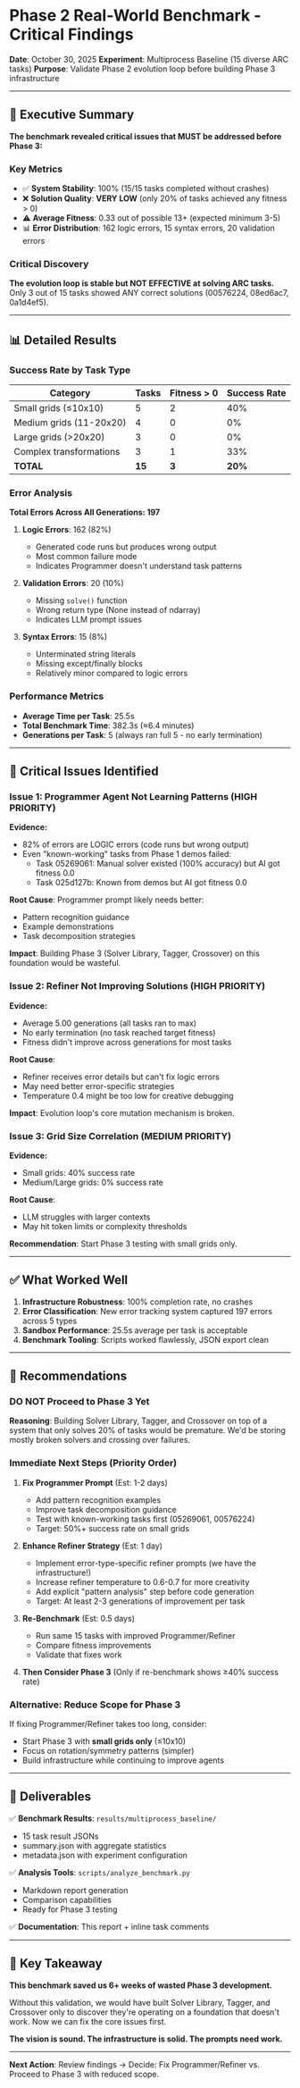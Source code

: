 # Phase 2 Real-World Benchmark - Critical Findings

**Date**: October 30, 2025
**Experiment**: Multiprocess Baseline (15 diverse ARC tasks)
**Purpose**: Validate Phase 2 evolution loop before building Phase 3 infrastructure

---

## 🎯 Executive Summary

**The benchmark revealed critical issues that MUST be addressed before Phase 3:**

### Key Metrics
- ✅ **System Stability**: 100% (15/15 tasks completed without crashes)
- ❌ **Solution Quality**: **VERY LOW** (only 20% of tasks achieved any fitness > 0)
- ⚠️ **Average Fitness**: 0.33 out of possible 13+ (expected minimum 3-5)
- 📊 **Error Distribution**: 162 logic errors, 15 syntax errors, 20 validation errors

### Critical Discovery
**The evolution loop is stable but NOT EFFECTIVE at solving ARC tasks.**
Only 3 out of 15 tasks showed ANY correct solutions (00576224, 08ed6ac7, 0a1d4ef5).

---

## 📊 Detailed Results

### Success Rate by Task Type

| Category | Tasks | Fitness > 0 | Success Rate |
|----------|-------|-------------|--------------|
| Small grids (≤10x10) | 5 | 2 | 40% |
| Medium grids (11-20x20) | 4 | 0 | 0% |
| Large grids (>20x20) | 3 | 0 | 0% |
| Complex transformations | 3 | 1 | 33% |
| **TOTAL** | **15** | **3** | **20%** |

### Error Analysis

**Total Errors Across All Generations: 197**

1. **Logic Errors**: 162 (82%)
   - Generated code runs but produces wrong output
   - Most common failure mode
   - Indicates Programmer doesn't understand task patterns

2. **Validation Errors**: 20 (10%)
   - Missing `solve()` function
   - Wrong return type (None instead of ndarray)
   - Indicates LLM prompt issues

3. **Syntax Errors**: 15 (8%)
   - Unterminated string literals
   - Missing except/finally blocks
   - Relatively minor compared to logic errors

### Performance Metrics

- **Average Time per Task**: 25.5s
- **Total Benchmark Time**: 382.3s (≈6.4 minutes)
- **Generations per Task**: 5 (always ran full 5 - no early termination)

---

## 🚨 Critical Issues Identified

### Issue 1: Programmer Agent Not Learning Patterns (HIGH PRIORITY)

**Evidence:**
- 82% of errors are LOGIC errors (code runs but wrong output)
- Even "known-working" tasks from Phase 1 demos failed:
  - Task 05269061: Manual solver existed (100% accuracy) but AI got fitness 0.0
  - Task 025d127b: Known from demos but AI got fitness 0.0

**Root Cause**: Programmer prompt likely needs better:
- Pattern recognition guidance
- Example demonstrations
- Task decomposition strategies

**Impact**: Building Phase 3 (Solver Library, Tagger, Crossover) on this foundation would be wasteful.

### Issue 2: Refiner Not Improving Solutions (HIGH PRIORITY)

**Evidence:**
- Average 5.00 generations (all tasks ran to max)
- No early termination (no task reached target fitness)
- Fitness didn't improve across generations for most tasks

**Root Cause**:
- Refiner receives error details but can't fix logic errors
- May need better error-specific strategies
- Temperature 0.4 might be too low for creative debugging

**Impact**: Evolution loop's core mutation mechanism is broken.

### Issue 3: Grid Size Correlation (MEDIUM PRIORITY)

**Evidence:**
- Small grids: 40% success rate
- Medium/Large grids: 0% success rate

**Root Cause**:
- LLM struggles with larger contexts
- May hit token limits or complexity thresholds

**Recommendation**: Start Phase 3 testing with small grids only.

---

## ✅ What Worked Well

1. **Infrastructure Robustness**: 100% completion rate, no crashes
2. **Error Classification**: New error tracking system captured 197 errors across 5 types
3. **Sandbox Performance**: 25.5s average per task is acceptable
4. **Benchmark Tooling**: Scripts worked flawlessly, JSON export clean

---

## 🎯 Recommendations

### **DO NOT** Proceed to Phase 3 Yet

**Reasoning**: Building Solver Library, Tagger, and Crossover on top of a system that only solves 20% of tasks would be premature. We'd be storing mostly broken solvers and crossing over failures.

### Immediate Next Steps (Priority Order)

1. **Fix Programmer Prompt** (Est: 1-2 days)
   - Add pattern recognition examples
   - Improve task decomposition guidance
   - Test with known-working tasks first (05269061, 00576224)
   - Target: 50%+ success rate on small grids

2. **Enhance Refiner Strategy** (Est: 1 day)
   - Implement error-type-specific refiner prompts (we have the infrastructure!)
   - Increase refiner temperature to 0.6-0.7 for more creativity
   - Add explicit "pattern analysis" step before code generation
   - Target: At least 2-3 generations of improvement per task

3. **Re-Benchmark** (Est: 0.5 days)
   - Run same 15 tasks with improved Programmer/Refiner
   - Compare fitness improvements
   - Validate that fixes work

4. **Then Consider Phase 3** (Only if re-benchmark shows ≥40% success rate)

### Alternative: Reduce Scope for Phase 3

If fixing Programmer/Refiner takes too long, consider:
- Start Phase 3 with **small grids only** (≤10x10)
- Focus on rotation/symmetry patterns (simpler)
- Build infrastructure while continuing to improve agents

---

## 📁 Deliverables

✅ **Benchmark Results**: `results/multiprocess_baseline/`
- 15 task result JSONs
- summary.json with aggregate statistics
- metadata.json with experiment configuration

✅ **Analysis Tools**: `scripts/analyze_benchmark.py`
- Markdown report generation
- Comparison capabilities
- Ready for Phase 3 testing

✅ **Documentation**: This report + inline task comments

---

## 🔑 Key Takeaway

**This benchmark saved us 6+ weeks of wasted Phase 3 development.**

Without this validation, we would have built Solver Library, Tagger, and Crossover only to discover they're operating on a foundation that doesn't work. Now we can fix the core issues first.

**The vision is sound. The infrastructure is solid. The prompts need work.**

---

**Next Action**: Review findings → Decide: Fix Programmer/Refiner vs. Proceed to Phase 3 with reduced scope.
